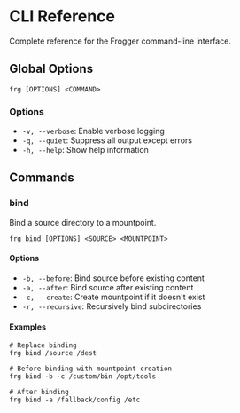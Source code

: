 # CLI Reference

Complete reference for the Frogger command-line interface.

## Global Options

```shell
frg [OPTIONS] <COMMAND>
```

### Options
- `-v, --verbose`: Enable verbose logging
- `-q, --quiet`: Suppress all output except errors
- `-h, --help`: Show help information

## Commands

### bind

Bind a source directory to a mountpoint.

```shell
frg bind [OPTIONS] <SOURCE> <MOUNTPOINT>
```

#### Options
- `-b, --before`: Bind source before existing content
- `-a, --after`: Bind source after existing content
- `-c, --create`: Create mountpoint if it doesn't exist
- `-r, --recursive`: Recursively bind subdirectories

#### Examples
```shell
# Replace binding
frg bind /source /dest

# Before binding with mountpoint creation
frg bind -b -c /custom/bin /opt/tools

# After binding
frg bind -a /fallback/config /etc
```
